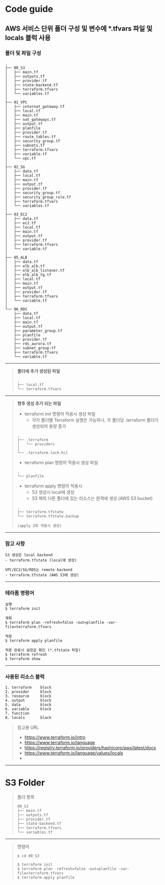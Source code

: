 # Code guide

## AWS 서비스 단위 폴더 구성 및 변수에 \*.tfvars 파일 및 locals 블럭 사용

### 폴더 및 파일 구성

```
.
├── 00_S3
│   ├── main.tf
│   ├── outputs.tf
│   ├── provider.tf
│   ├── state-backend.tf
│   ├── terraform.tfvars
│   └── variables.tf
│
├── 01_VPC
│   ├── internat_gateway.tf
│   ├── local.tf
│   ├── main.tf
│   ├── nat_gateways.tf
│   ├── output.tf
│   ├── planfile
│   ├── provider.tf
│   ├── route_tables.tf
│   ├── security_group.tf
│   ├── subnets.tf
│   ├── terraform.tfvars
│   ├── variable.tf
│   └── vpc.tf
│
├── 02_SG
│   ├── data.tf
│   ├── local.tf
│   ├── main.tf
│   ├── output.tf
│   ├── provider.tf
│   ├── security_group.tf
│   ├── security_group_rule.tf
│   ├── terraform.tfvars
│   └── variables.tf
│
├── 03_EC2
│   ├── data.tf
│   ├── ec2.tf
│   ├── local.tf
│   ├── main.tf
│   ├── output.tf
│   ├── provider.tf
│   ├── terraform.tfvars
│   └── variable.tf
│
├── 05_ALB
│   ├── data.tf
│   ├── elb_alb.tf
│   ├── elb_alb_listener.tf
│   ├── elb_alb_tg.tf
│   ├── local.tf
│   ├── main.tf
│   ├── output.tf
│   ├── provider.tf
│   ├── terraform.tfvars
│   └── variable.tf
│
└── 06_RDS
    ├── data.tf
    ├── local.tf
    ├── main.tf
    ├── output.tf
    ├── parameter_group.tf
    ├── planfile
    ├── provider.tf
    ├── rds_aurora.tf
    ├── subnet_group.tf
    ├── terraform.tfvars
    └── variable.tf
```

---

> **폴더에 추가 생성된 파일**
>
> ```
> .
> ├── local.tf
> └── terraform.tfvars
> ```

---

> **향후 생성 추가 되는 파일**
>
> - terraform init 명령어 적용시 생성 파일
>   - 각각 폴더별 Terraform 실행은 가능하나, 각 폴더당 .terraform 폴더가 생성되어 용량 증가
>
> ```
> .
> ├── .terraform
> │   └── providers
> │  
> └── .terraform.lock.hcl
> ```
>
> - terraform plan 명령어 적용시 생성 파일
>
> ```
> . 
> └── planfile
> ```
>
> - terraform apply 명령어 적용시
>   - S3 생성시 local에 생성
>   - S3 제외 다른 폴더에 있는 리소스는 원격에 생성 (AWS S3 bucket)
>
> ```
> .
> ├── terraform.tfstate
> └── terraform.tfstate.backup
>
> (apply 2회 적용시 생성)
> ```

---

### 참고 사항

```
S3 생성은 local backend
- terraform.tfstate (local에 생성)

VPC/EC2/SG/RDS는 remote backend
- terraform.tfstate (AWS S3에 생성)
```

---

### 테라폼 명령어

```
실행
$ terraform init

계획
$ terraform plan -refresh=false -out=planfile -var-file=terraform.tfvars

적용
$ terraform apply planfile
```

```
적용 완료시 설정값 확인 (*.tfstate 파일)
$ terraform refresh
$ terraform show
```

---

### 사용된 리소스 블럭

```
1. terraform    block
2. provider     block
3. resource     block
4. output       block
5. data         block
6. variable     block
7. function
8. locals       black
```

> 참고용 URL
>
> - https://www.terraform.io/intro
> - https://www.terraform.io/language
> - https://registry.terraform.io/providers/hashicorp/aws/latest/docs
> - https://www.terraform.io/language/values/locals
> -

---

# S3 Folder

> 폴더 항목
>
> ```
> 00_S3
> ├── main.tf
> ├── outputs.tf
> ├── provider.tf
> ├── state-backend.tf
> ├── terraform.tfvars
> └── variables.tf
> ```

---

> 명령어
>
> ```
> $ cd 00_S3
>
> $ terraform init
> $ terraform plan -refresh=false -out=planfile -var-file=terraform.tfvars
> $ terraform apply planfile
> ```
